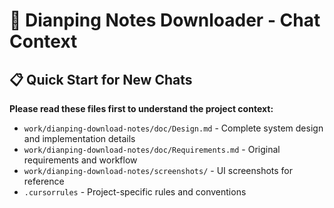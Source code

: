 # 🚀 Dianping Notes Downloader - Chat Context

## 📋 Quick Start for New Chats

**Please read these files first to understand the project context:**
- `work/dianping-download-notes/doc/Design.md` - Complete system design and implementation details
- `work/dianping-download-notes/doc/Requirements.md` - Original requirements and workflow
- `work/dianping-download-notes/screenshots/` - UI screenshots for reference
- `.cursorrules` - Project-specific rules and conventions
